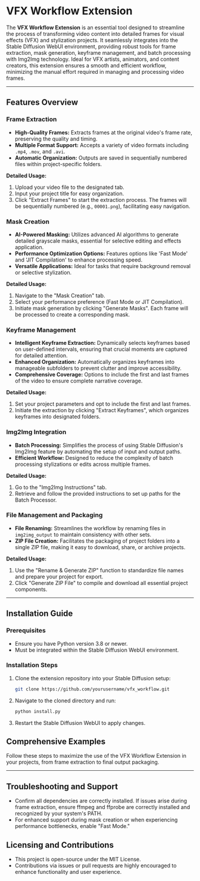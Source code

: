 
# VFX Workflow Extension

The **VFX Workflow Extension** is an essential tool designed to streamline the process of transforming video content into detailed frames for visual effects (VFX) and stylization projects. It seamlessly integrates into the Stable Diffusion WebUI environment, providing robust tools for frame extraction, mask generation, keyframe management, and batch processing with Img2Img technology. Ideal for VFX artists, animators, and content creators, this extension ensures a smooth and efficient workflow, minimizing the manual effort required in managing and processing video frames.

---

## Features Overview

### Frame Extraction
- **High-Quality Frames:** Extracts frames at the original video's frame rate, preserving the quality and timing.
- **Multiple Format Support:** Accepts a variety of video formats including `.mp4`, `.mov`, and `.avi`.
- **Automatic Organization:** Outputs are saved in sequentially numbered files within project-specific folders.

**Detailed Usage:**
1. Upload your video file to the designated tab.
2. Input your project title for easy organization.
3. Click "Extract Frames" to start the extraction process. The frames will be sequentially numbered (e.g., `00001.png`), facilitating easy navigation.

### Mask Creation
- **AI-Powered Masking:** Utilizes advanced AI algorithms to generate detailed grayscale masks, essential for selective editing and effects application.
- **Performance Optimization Options:** Features options like 'Fast Mode' and 'JIT Compilation' to enhance processing speed.
- **Versatile Applications:** Ideal for tasks that require background removal or selective stylization.

**Detailed Usage:**
1. Navigate to the "Mask Creation" tab.
2. Select your performance preference (Fast Mode or JIT Compilation).
3. Initiate mask generation by clicking "Generate Masks". Each frame will be processed to create a corresponding mask.

### Keyframe Management
- **Intelligent Keyframe Extraction:** Dynamically selects keyframes based on user-defined intervals, ensuring that crucial moments are captured for detailed attention.
- **Enhanced Organization:** Automatically organizes keyframes into manageable subfolders to prevent clutter and improve accessibility.
- **Comprehensive Coverage:** Options to include the first and last frames of the video to ensure complete narrative coverage.

**Detailed Usage:**
1. Set your project parameters and opt to include the first and last frames.
2. Initiate the extraction by clicking "Extract Keyframes", which organizes keyframes into designated folders.

### Img2Img Integration
- **Batch Processing:** Simplifies the process of using Stable Diffusion's Img2Img feature by automating the setup of input and output paths.
- **Efficient Workflow:** Designed to reduce the complexity of batch processing stylizations or edits across multiple frames.

**Detailed Usage:**
1. Go to the "Img2Img Instructions" tab.
2. Retrieve and follow the provided instructions to set up paths for the Batch Processor.

### File Management and Packaging
- **File Renaming:** Streamlines the workflow by renaming files in `img2img_output` to maintain consistency with other sets.
- **ZIP File Creation:** Facilitates the packaging of project folders into a single ZIP file, making it easy to download, share, or archive projects.

**Detailed Usage:**
1. Use the "Rename & Generate ZIP" function to standardize file names and prepare your project for export.
2. Click "Generate ZIP File" to compile and download all essential project components.

---

## Installation Guide

### Prerequisites
- Ensure you have Python version 3.8 or newer.
- Must be integrated within the Stable Diffusion WebUI environment.

### Installation Steps
1. Clone the extension repository into your Stable Diffusion setup:
   ```bash
   git clone https://github.com/yourusername/vfx_workflow.git
   ```
2. Navigate to the cloned directory and run:
   ```bash
   python install.py
   ```
3. Restart the Stable Diffusion WebUI to apply changes.

## Comprehensive Examples

Follow these steps to maximize the use of the VFX Workflow Extension in your projects, from frame extraction to final output packaging.

---

## Troubleshooting and Support

- Confirm all dependencies are correctly installed. If issues arise during frame extraction, ensure ffmpeg and ffprobe are correctly installed and recognized by your system's PATH.
- For enhanced support during mask creation or when experiencing performance bottlenecks, enable "Fast Mode."

## Licensing and Contributions

- This project is open-source under the MIT License.
- Contributions via issues or pull requests are highly encouraged to enhance functionality and user experience.
